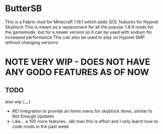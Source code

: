 # ButterSB
This is a Fabric mod for Minecraft 1.18.1 which adds QOL features for Hypixel Skyblock
This is meant as a replacement for all the popular 1.8.9 mods for the gamemode, but for a newer version so it can be used with sodium for increased performance
This can also be used to play on Hypixel SMP without changing versions

# NOTE VERY WIP - DOES NOT HAVE ANY GODO FEATURES AS OF NOW

## TODO
also wip (._.)
- REI Integration to provide an items menu for skyblock items, similar to Not Enough Updates
- Like... a 100 more features.. idk man this is effort and I only learnt how to code mods in the past week
